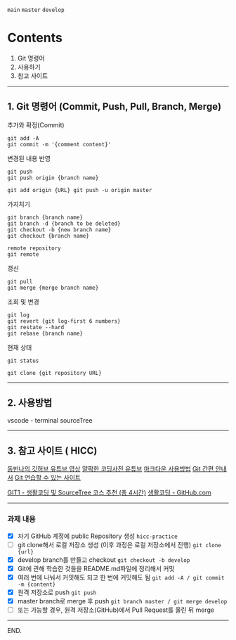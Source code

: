 `main`  `master`  `develop`

# Contents
1. Git 명령어
2. 사용하기
3. 참고 사이트

<hr />

## 1. Git 명령어 (Commit, Push, Pull, Branch, Merge)

추가와 확정(Commit) 

    git add -A
    git commit -m '{comment content}'

변경된 내용 반영 

    git push 
    git push origin {branch name}

    git add origin {URL} git push -u origin master

가지치기 

    git branch {branch name} 
    git branch -d {branch to be deleted} 
    git checkout -b {new branch name} 
    git checkout {branch name}

    remote repository
    git remote

갱신

    git pull 
    git merge {merge branch name}

 조회 및 변경
 
    git log 
    git revert {git log-first 6 numbers}
    git restate --hard
    git rebase {branch name}
    
현재 상태

    git status

    git clone {git repository URL}
    

<hr />

## 2. 사용방법

vscode - terminal
sourceTree

<hr />

## 3. 참고 사이트 ( HICC)

  [동빈나의 깃허브 유튜브 영상](https://youtube.com/playlist?list=PLRx0vPvlEmdD5FLIdwTM4mKBgyjv4no81)
  [얄팍한 코딩사전 유튜브](https://www.youtube.com/watch?v=FXDjmsiv8fI)
  [마크다운 사용방법](https://gist.github.com/ihoneymon/652be052a0727ad59601)
  [Git 간편 안내서](https://rogerdudler.github.io/git-guide/index.ko.html)
  [Git 연습할 수 있는 사이트](https://learngitbranching.js.org/?locale=ko)
  
  [GIT1 - 생활코딩 및 SourceTree 코스 추천 (총 4시간)](https://www.opentutorials.org/course/3837)
  [생활코딩 - GitHub.com](https://www.youtube.com/playlist?list=PLuHgQVnccGMDWjb0TWItMCfDWDs8Y3Oo7)
  
  
  
  
<hr />

### 과제 내용

- [X] 자기 GitHub 계정에 public Repository 생성 `hicc-practice`
- [ ] git clone해서 로컬 저장소 생성 (이후 과정은 로컬 저장소에서 진행) `git clone {url}`
- [X] develop branch를 만들고 checkout `git checkout -b develop`
- [X] Git에 관해 학습한 것들을 README.md파일에 정리해서 커밋
- [X]  여러 번에 나눠서 커밋해도 되고 한 번에 커밋해도 됨 `git add -A / git commit -m {content} `
- [X] 원격 저장소로 push `git push`
- [X] master branch로 merge 후 push `git branch master / git merge develop `
- [ ] 또는 가능할 경우, 원격 저장소(GitHub)에서 Pull Request를 올린 뒤 merge

<hr />

END.
